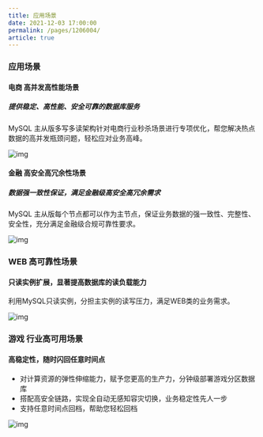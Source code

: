 ```yaml
---
title: 应用场景
date: 2021-12-03 17:00:00
permalink: /pages/1206004/
article: true
---
```


### 应用场景

#### 电商 高并发高性能场景

##### 提供稳定、高性能、安全可靠的数据库服务

MySQL 主从版多写多读架构针对电商行业秒杀场景进行专项优化，帮您解决热点数据的高并发瓶颈问题，轻松应对业务高峰。

![img](http://wiki-private.capitalonline.net:8090/download/attachments/75826652/image2020-8-21_16-38-28.png?version=1&modificationDate=1618560574000&api=v2)

#### 金融 高安全高冗余性场景

##### 数据强一致性保证，满足金融级高安全高冗余需求

MySQL 主从版每个节点都可以作为主节点，保证业务数据的强一致性、完整性、安全性，充分满足金融级合规可靠性要求。

![img](http://wiki-private.capitalonline.net:8090/download/attachments/75826652/image2020-8-21_16-39-5.png?version=1&modificationDate=1618560574000&api=v2)

### **WEB** 高可靠性场景

#### 只读实例扩展，显著提高数据库的读负载能力

利用MySQL只读实例，分担主实例的读写压力，满足WEB类的业务需求。

![img](http://wiki-private.capitalonline.net:8090/download/attachments/75826652/image2020-8-21_16-39-46.png?version=1&modificationDate=1618560574000&api=v2)

### 游戏 行业高可用场景

#### 高稳定性，随时闪回任意时间点

- 对计算资源的弹性伸缩能力，赋予您更高的生产力，分钟级部署游戏分区数据库
- 搭配高安全链路，实现全自动无感知容灾切换，业务稳定性先人一步
- 支持任意时间点回档，帮助您轻松回档

![img](http://wiki-private.capitalonline.net:8090/download/attachments/75826652/image2020-8-21_16-37-56.png?version=1&modificationDate=1618560574000&api=v2)

